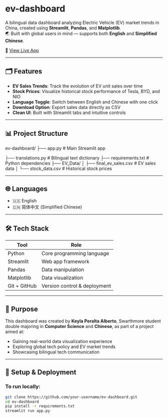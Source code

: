 # ev-dashboard

A bilingual data dashboard analyzing Electric Vehicle (EV) market trends in China, created using **Streamlit**, **Pandas**, and **Matplotlib**.  
🌏 Built with global users in mind — supports both **English** and **Simplified Chinese**.

🚀 [View Live App](https://ev-dashboard-3anmsf2jrfjei9hksayahj.streamlit.app)

---

## 🗂️ Features

- **EV Sales Trends**: Track the evolution of EV unit sales over time
- **Stock Prices**: Visualize historical stock performance of Tesla, BYD, and NIO
- **Language Toggle**: Switch between English and Chinese with one click
- **Download Option**: Export sales data directly as CSV
- **Clean UI**: Built with Streamlit tabs and intuitive controls

---

## 📊 Project Structure
ev-dashboard/
├── app.py # Main Streamlit app

├── translations.py # Bilingual text dictionary
├── requirements.txt # Python dependencies
├── EV_Data/
│ ├── final_ev_sales.csv # EV sales data
│ └── stock_data.csv # Historical stock prices

---

## 🌐 Languages

- 🇺🇸 English
- 🇨🇳 简体中文 (Simplified Chinese)

---

## 🛠️ Tech Stack

| Tool        | Role                             |
|-------------|----------------------------------|
| Python      | Core programming language        |
| Streamlit   | Web app framework                |
| Pandas      | Data manipulation                |
| Matplotlib  | Data visualization               |
| Git + GitHub| Version control & deployment     |

---

## 🎯 Purpose

This dashboard was created by **Keyla Peralta Alberto**, Swarthmore student double majoring in **Computer Science** and **Chinese**, as part of a project aimed at:

- Gaining real-world data visualization experience
- Exploring global tech policy and EV market trends
- Showcasing bilingual tech communication

---

## 📁 Setup & Deployment

### To run locally:
```bash
git clone https://github.com/your-username/ev-dashboard.git
cd ev-dashboard
pip install -r requirements.txt
streamlit run app.py
